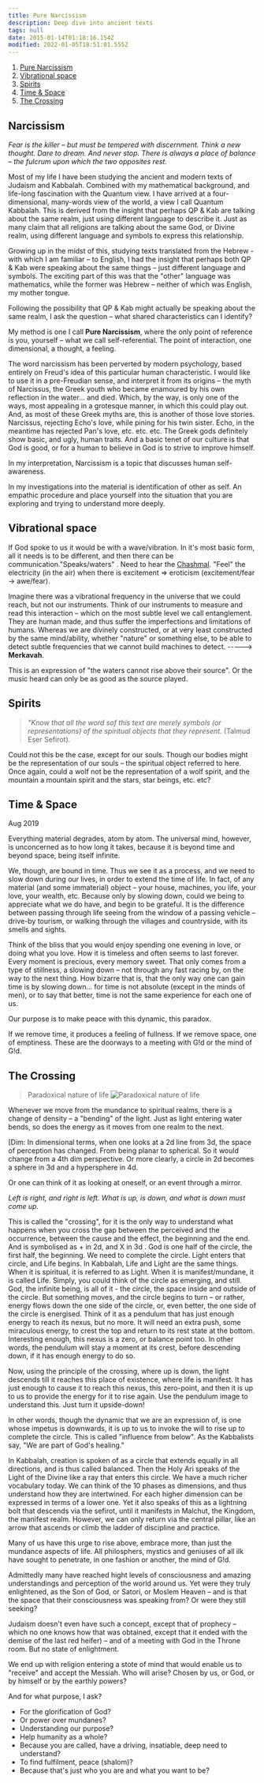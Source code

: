 ```yaml
---
title: Pure Narcissism
description: Deep dive into ancient texts
tags: null
date: 2015-01-14T01:18:16.154Z
modified: 2022-01-05T18:51:01.555Z
---
```


1. [Pure Narcissism](#pure-narcissism)
2. [Vibrational space](#vibrational-space)
3. [Spirits](#spirits)
4. [Time & Space](#time--space)
5. [The Crossing](#the-crossing)

## Narcissism

_Fear is the killer – but must be tempered with discernment._
_Think a new thought._
_Dare to dream. And never stop._
_There is always a place of balance – the fulcrum upon which the two opposites rest._

Most of my life I have been studying the ancient and modern texts of Judaism and Kabbalah. Combined with my mathematical background, and life-long fascination with the Quantum view. I have arrived at a four-dimensional, many-words view of the world, a view I call Quantum Kabbalah.
This is derived from the insight that perhaps QP & Kab are talking about the same realm, just using different language to describe it. Just as many claim that all religions are talking about the same God, or Divine realm, using different language and symbols to express this relationship.

Growing up in the midst of this, studying texts translated from the Hebrew - with which I am familiar – to English, I had the insight that perhaps both QP & Kab were speaking about the same things – just different language and symbols. The exciting part of this was that the "other" language was mathematics, while the former was Hebrew – neither of which was English, my mother tongue.

Following the possibility that QP & Kab might actually be speaking about the same realm, I ask the question – what shared characteristics can I identify?

My method is one I call **Pure Narcissism**, where the only point of reference is you, yourself – what we call self-referential. The point of interaction, one dimensional, a thought, a feeling.

The word narcissism has been perverted by modern psychology, based entirely on Freud's idea of this particular human characteristic. I would like to use it in a pre-Freudian sense, and interpret it from its origins – the myth of Narcissus, the Greek youth who became enamoured by his own reflection in the water... and died. Which, by the way, is only one of the ways, most appealing in a grotesque manner, in which this could play out. And, as most of these Greek myths are, this is another of those love stories. Narcissus, rejecting Echo's love, while pining for his twin sister. Echo, in the meantime has rejected Pan's love, etc. etc. etc. The Greek gods definitely show basic, and ugly, human traits. And a basic tenet of our culture is that God is good, or for a human to believe in God is to strive to improve himself.

In my interpretation, Narcissism is a topic that discusses human self-awareness.

In my investigations into the material is identification of other as self. An empathic procedure and place yourself into the situation that you are exploring and trying to understand more deeply.

## Vibrational space

If God spoke to us it would be with a wave/vibration. In it's most basic form, all it needs is to be different, and then there can be communication."Speaks/waters" . Need to hear the [Chashmal](/posts/qkab/chashmal/). "Feel" the electricity (in the air) when there is excitement => eroticism (excitement/fear -> awe/fear).

Imagine there was a vibrational frequency in the universe that we could reach, but not our instruments. Think of our instruments to measure and read this interaction – which on the most subtle level we call entanglement. They are human made, and thus suffer the imperfections and limitations of humans. Whereas we are divinely constructed, or at very least constructed by the same mind/ability, whether "nature" or something else, to be able to detect subtle frequencies that we cannot build machines to detect. -----> **Merkavah**.

This is an expression of "the waters cannot rise above their source". Or the music heard can only be as good as the source played.

## Spirits

> _"Know that all the word sof this text are merely symbols (or representations) of the spiritual objects that they represent._ (Talmud Eser Sefirot).

Could not this be the case, except for our souls. Though our bodies might be the representation of our souls – the spiritual object referred to here. Once again, could a wolf not be the representation of a wolf spirit, and the mountain a mountain spirit and the stars, star beings, etc. etc?

## Time & Space

Aug 2019

Everything material degrades, atom by atom. The universal mind, however, is unconcerned as to how long it takes, because it is beyond time and beyond space, being itself infinite.

We, though, are bound in time. Thus we see it as a process, and we need to slow down during our lives, in order to extend the time of life. In fact, of any material (and some immaterial) object – your house, machines, you life, your love, your wealth, etc. Because only by slowing down, could we being to appreciate what we do have, and begin to be grateful. It is the difference between passing through life seeing from the window of a passing vehicle – drive-by tourism, or walking through the villages and countryside, with its smells and sights.

Think of the bliss that you would enjoy spending one evening in love, or doing what you love. How it is timeless and often seems to last forever. Every moment is precious, every memory sweet. That only comes from a type of stillness, a slowing down – not through any fast racing by, on the way to the next thing. How bizarre that is, that the only way one can gain time is by slowing down... for time is not absolute (except in the minds of men), or to say that better, time is not the same experience for each one of us.

Our purpose is to make peace with this dynamic, this paradox.

If we remove time, it produces a feeling of fullness. If we remove space, one of emptiness. These are the doorways to a meeting with G!d or the mind of G!d.

## The Crossing

> Paradoxical nature of life
> ![Paradoxical nature of life](/posts/img/qkab/narcissism.png)

Whenever we move from the mundance to spiritual realms, there is a change of density – a "bending" of the light. Just as light entering water bends, so does the energy as it moves from one realm to the next.

[Dim: In dimensional terms, when one looks at a 2d line from 3d, the space of perception has changed. From being planar to spherical. So it would change from a 4th dim perspective. Or more clearly, a circle in 2d becomes a sphere in 3d and a hypersphere in 4d.

Or one can think of it as looking at oneself, or an event through a mirror.

_Left is right, and right is left._
_What is up, is down,_
_and what is down must come up._

This is called the "crossing", for it is the only way to understand what happens when you cross the gap between the perceived and the occurrence, between the cause and the effect, the beginning and the end. And is symbolised as + in 2d, and X in 3d
.
God is one half of the circle, the first half, the beginning. We need to complete the circle.
Light enters that circle, and Life begins. In Kabbalah, Life and Light are the same things. When it is spiritual, it is referred to as Light. When it is manifest/mundane, it is called Life. Simply, you could think of the circle as emerging, and still. God, the infinite being, is all of it - the circle, the space inside and outside of the circle. But something moves, and the circle begins to turn – or rather, energy flows down the one side of the circle, or, even better, the one side of the circle is energised. Think of it as a pendulum that has just enough energy to reach its nexus, but no more. It will need an extra push, some miraculous energy, to crest the top and return to its rest state at the bottom. Interesting enough, this nexus is a zero, or balance point too. In other words, the pendulum will stay a moment at its crest, before descending down, if it has enough energy to do so.

Now, using the principle of the crossing, where up is down, the light descends till it reaches this place of existence, where life is manifest. It has just enough to cause it to reach this nexus, this zero-point, and then it is up to us to provide the energy for it to rise again. Use the pendulum image to understand this. Just turn it upside-down!

In other words, though the dynamic that we are an expression of, is one whose impetus is downwards, it is up to us to invoke the will to rise up to complete the circle. This is called "influence from below". As the Kabbalists say, "We are part of God's healing."

In Kabbalah, creation is spoken of as a circle that extends equally in all directions, and is thus called balanced. Then the Holy Ari speaks of the Light of the Divine like a ray that enters this circle. We have a much richer vocabulary today. We can think of the 10 phases as dimensions, and thus understand how they are intertwined. For each higher dimension can be expressed in terms of a lower one. Yet it also speaks of this as a lightning bolt that descends via the sefirot, until it manifests in Malchut, the Kingdom, the manifest realm. However, we can only return via the central pillar, like an arrow that ascends or climb the ladder of discipline and practice.

Many of us have this urge to rise above, embrace more, than just the mundance aspects of life. All philosphers, mystics and geniuses of all ilk have sought to penetrate, in one fashion or another, the mind of G!d.

Admittedly many have reached hight levels of consciousness and amazing understandings and perception of the world around us. Yet were they truly enlightened, as the Son of God, or Satori, or Moslem Heaven – and is that the space that their consciousness was speaking from? Or were they still seeking?

Judaism doesn't even have such a concept, except that of prophecy – which no one knows how that was obtained, except that it ended with the demise of the last red heifer) – and of a meeting with God in the Throne room. But no state of enlightment.

We end up with religion entering a stote of mind that would enable us to "receive" and accept the Messiah. Who will arise? Chosen by us, or God, or by himself or by the earthly powers?

And for what purpose, I ask?

- For the glorification of God?
- Or power over mundanes?
- Understanding our purpose?
- Help humanity as a whole?
- Because you are called, have a driving, insatiable, deep need to understand?
- To find fulfilment, peace (shalom)?
- Because that's just who you are and what you want to be?
